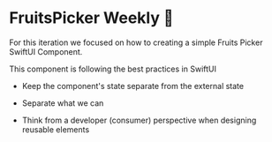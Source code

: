 # FruitsPicker Weekly 🥥

For this iteration we focused on how to creating a simple Fruits Picker SwiftUI Component.

This component is following the best practices in SwiftUI

- Keep the component's state separate from the external state

- Separate what we can

- Think from a developer (consumer) perspective when designing reusable elements
